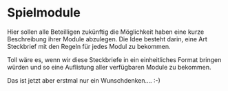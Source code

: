 # Spielmodule
Hier sollen alle Beteilligen zukünftig die Möglichkeit haben eine kurze Beschreibung ihrer Module abzulegen. Die Idee besteht darin, eine Art Steckbrief mit den Regeln für jedes Modul zu bekommen. 

Toll wäre es, wenn wir diese Steckbriefe in ein einheitliches Format bringen würden und so eine Auflistung aller verfügbaren Module zu bekommen. 

Das ist jetzt aber erstmal nur ein Wunschdenken.... :-) 

